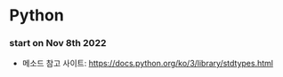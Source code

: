 # Python
### start on Nov 8th 2022

+ 메소드 참고 사이트: https://docs.python.org/ko/3/library/stdtypes.html
